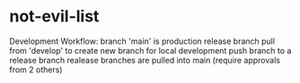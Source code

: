 # not-evil-list

Development Workflow:
branch 'main' is production release branch
pull from 'develop' to create new branch for local development
push branch to a release branch
realease branches are pulled into main (require approvals from 2 others)
